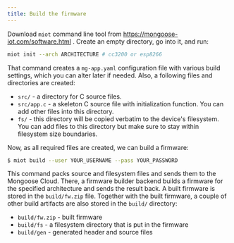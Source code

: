 ```yaml
---
title: Build the firmware
---
```


Download `miot` command line tool from https://mongoose-iot.com/software.html .
Create an empty directory, go into it, and run:

```bash
miot init --arch ARCHITECTURE # cc3200 or esp8266
```

That command creates a `mg-app.yaml` configuration file with various
build settings, which you can alter later if needed. Also, a following
files and directories are created:

  - `src/`  - a directory for C source files.
  - `src/app.c` - a skeleton C source file with initialization function. You
    can add other files into this directory.
  - `fs/` - this directory will be copied verbatim to the device's
    filesystem. You can add files to this directory but make sure to stay
    within filesystem size boundaries.

Now, as all required files are created, we can build a firmware:

```sh
$ miot build --user YOUR_USERNAME --pass YOUR_PASSWORD
```

This command packs source and filesystem files and sends them to the
Mongoose Cloud. There, a firmware builder backend builds
a firmware for the specified architecture and sends the result back.
A built firmware is stored in
the `build/fw.zip` file. Together with the built firmware, a couple of
other build artifacts are also stored in the `build/` directory:

- `build/fw.zip` - built firmware
- `build/fs` - a filesystem directory that is put in the firmware
- `build/gen` - generated header and source files
